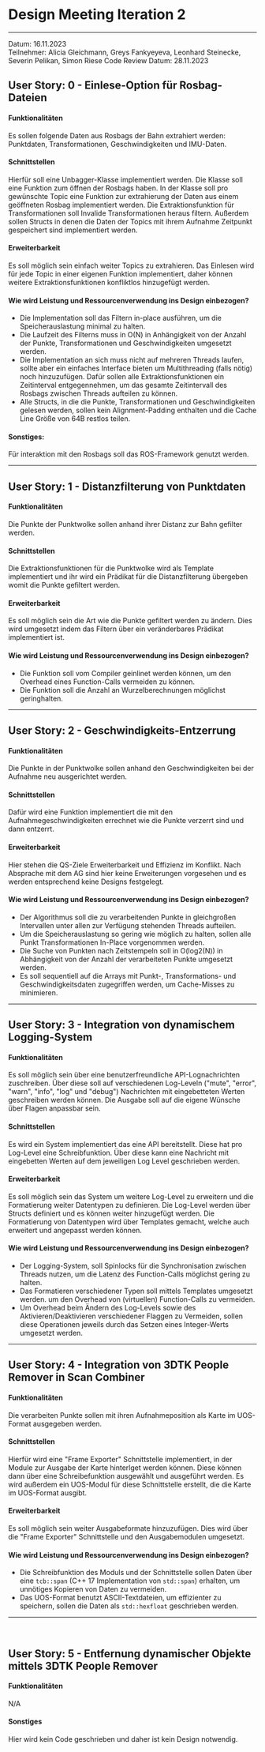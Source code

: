 # Design Meeting Iteration 2
---
Datum: 16.11.2023 <br>
Teilnehmer: Alicia Gleichmann, Greys Fankyeyeva, Leonhard Steinecke, Severin Pelikan, Simon Riese
Code Review Datum: 28.11.2023

## User Story: 0 - Einlese-Option für Rosbag-Dateien
#### Funktionalitäten
Es sollen folgende Daten aus Rosbags der Bahn extrahiert werden: Punktdaten, Transformationen, Geschwindigkeiten und IMU-Daten.
#### Schnittstellen
Hierfür soll eine Unbagger-Klasse implementiert werden.
Die Klasse soll eine Funktion zum öffnen der Rosbags haben.
In der Klasse soll pro gewünschte Topic eine Funktion zur extrahierung der Daten aus einem geöffneten Rosbag implementiert werden.
Die Extraktionsfunktion für Transformationen soll Invalide Transformationen heraus filtern.
Außerdem sollen Structs in denen die Daten der Topics mit ihrem Aufnahme Zeitpunkt gespeichert sind implementiert werden.
#### Erweiterbarkeit
Es soll möglich sein einfach weiter Topics zu extrahieren.
Das Einlesen wird für jede Topic in einer eigenen Funktion implementiert, daher können weitere  Extraktionsfunktionen konfliktlos hinzugefügt werden.
#### Wie wird Leistung und Ressourcenverwendung ins Design einbezogen?
- Die Implementation soll das Filtern in-place ausführen, um die Speicherauslastung minimal zu halten.
- Die Laufzeit des Filterns muss in O(N) in Anhängigkeit von der Anzahl der Punkte, Transformationen und Geschwindigkeiten umgesetzt werden.
- Die Implementation an sich muss nicht auf mehreren Threads laufen, sollte aber ein einfaches Interface bieten um Multithreading (falls nötig) noch hinzuzufügen. Dafür sollen alle Extraktionsfunktionen ein Zeitinterval entgegennehmen, um das gesamte Zeitintervall des Rosbags zwischen Threads aufteilen zu können.
- Alle Structs, in die die Punkte, Transformationen und Geschwindigkeiten gelesen werden, sollen kein Alignment-Padding enthalten und die Cache Line Größe von 64B restlos teilen.
#### Sonstiges:
Für interaktion mit den Rosbags soll das ROS-Framework genutzt werden.

---

## User Story: 1 - Distanzfilterung von Punktdaten
#### Funktionalitäten
Die Punkte der Punktwolke sollen anhand ihrer Distanz zur Bahn gefilter werden.
#### Schnittstellen
Die Extraktionsfunktionen für die Punktwolke wird als Template implementiert und ihr wird ein Prädikat für die Distanzfilterung übergeben womit die Punkte gefiltert werden.
#### Erweiterbarkeit
Es soll möglich sein die Art wie die Punkte gefiltert werden zu ändern.
Dies wird umgesetzt indem das Filtern über ein veränderbares Prädikat implementiert ist.
#### Wie wird Leistung und Ressourcenverwendung ins Design einbezogen?
- Die Funktion soll vom Compiler geinlinet werden können, um den Overhead eines Function-Calls vermeiden zu können.
- Die Funktion soll die Anzahl an Wurzelberechnungen möglichst geringhalten.

---

## User Story: 2 - Geschwindigkeits-Entzerrung
#### Funktionalitäten
Die Punkte in der Punktwolke sollen anhand den Geschwindigkeiten bei der Aufnahme neu ausgerichtet werden.
#### Schnittstellen
Dafür wird eine Funktion implementiert die mit den Aufnahmegeschwindigkeiten errechnet wie die Punkte verzerrt sind und dann entzerrt.
#### Erweiterbarkeit
Hier stehen die QS-Ziele Erweiterbarkeit und Effizienz im Konflikt.
Nach Absprache mit dem AG sind hier keine Erweiterungen vorgesehen und es werden entsprechend keine Designs festgelegt.
#### Wie wird Leistung und Ressourcenverwendung ins Design einbezogen?
- Der Algorithmus soll die zu verarbeitenden Punkte in gleichgroßen Intervallen unter allen zur Verfügung stehenden Threads aufteilen.
- Um die Speicherauslastung so gering wie möglich zu halten, sollen alle Punkt Transformationen In-Place vorgenommen werden.
- Die Suche von Punkten nach Zeitstempeln soll in  O(log2(N)) in Abhängigkeit von der Anzahl der verarbeiteten Punkte umgesetzt werden.
- Es soll sequentiell auf die Arrays mit Punkt-, Transformations- und Geschwindigkeitsdaten zugegriffen werden, um Cache-Misses zu minimieren.

---

## User Story: 3 - Integration von dynamischem Logging-System
#### Funktionalitäten
Es soll möglich sein über eine benutzerfreundliche API-Lognachrichten zuschreiben.
Über diese soll auf verschiedenen Log-Leveln ("mute", "error", "warn", "info", "log" und "debug") Nachrichten mit eingebetteten Werten geschreiben werden können.
Die Ausgabe soll auf die eigene Wünsche über Flagen anpassbar sein.
#### Schnittstellen
Es wird ein System  implementiert das eine API bereitstellt. Diese hat pro Log-Level eine Schreibfunktion.
Über diese kann eine Nachricht mit eingebetten Werten auf dem jeweiligen Log Level geschrieben werden.
#### Erweiterbarkeit
Es soll möglich sein das System um weitere Log-Level zu erweitern und die Formatierung weiter Datentypen zu definieren.
Die Log-Level werden über Structs definiert und es können weiter hinzugefügt werden. Die Formatierung von Datentypen wird über Templates gemacht, welche auch erweitert und angepasst werden können.
#### Wie wird Leistung und Ressourcenverwendung ins Design einbezogen?
- Der Logging-System, soll Spinlocks für die Synchronisation zwischen Threads nutzen, um die Latenz des Function-Calls möglichst gering zu halten.
- Das Formatieren verschiedener Typen soll mittels Templates umgesetzt werden. um den Overhead von (virtuellen) Function-Calls zu vermeiden.
- Um Overhead beim Ändern des Log-Levels sowie des Aktivieren/Deaktivieren verschiedener Flaggen zu Vermeiden, sollen diese Operationen jeweils durch das Setzen eines Integer-Werts umgesetzt werden.

---

## User Story: 4 - Integration von 3DTK People Remover in Scan Combiner
#### Funktionalitäten
Die verarbeiten Punkte sollen mit ihren Aufnahmeposition als Karte im UOS-Format ausgegeben werden.
#### Schnittstellen
Hierfür wird eine "Frame Exporter" Schnittstelle implementiert, in der Module zur Ausgabe der Karte hinterlget werden können. Diese können dann über eine Schreibefunktion ausgewählt und ausgeführt werden.
Es wird außerdem ein UOS-Modul für diese Schnittstelle erstellt, die die Karte im UOS-Format ausgibt.
#### Erweiterbarkeit
Es soll möglich sein weiter Ausgabeformate hinzuzufügen.
Dies wird über die "Frame Exporter" Schnittstelle und den Ausgabemodulen umgesetzt.
#### Wie wird Leistung und Ressourcenverwendung ins Design einbezogen?
- Die Schreibfunktion des Moduls und der Schnittstelle sollen Daten über eine `tcb::span` (C++ 17 Implementation von `std::span`) erhalten, um unnötiges Kopieren von Daten zu vermeiden.
- Das UOS-Format benutzt ASCII-Textdateien, um effizienter zu speichern, sollen die Daten als `std::hexfloat` geschrieben werden.

---
 
## User Story: 5 - Entfernung dynamischer Objekte mittels 3DTK People Remover
#### Funktionalitäten
N/A
#### Sonstiges
Hier wird kein Code geschrieben und daher ist kein Design notwendig.